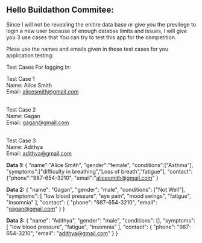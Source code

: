 ## Hello Buildathon Commitee:
Since I will not be revealing the enitire data base or give you the previlege to login a new user because of enough databse limits and issues, I will give you 3 use cases that You can try to test this app for the competition.

Plese use the names and emails given in these test cases for you application testing:

Test Cases For logging In:

Test Case 1 <br>
Name: Alice Smith<br>
Email: alicesmith@gmail.com<br><br>

Test Case 2<br>
Name: Gagan<br>
Email: gagan@gmail.com<br><br>

Test Case 3<br>
Name: Adithya<br>
Email: adithya@gmail.com<br>

**Data 1:**
 {
 "name":"Alice Smith",
 "gender":"female",
 "conditions":["Asthma"],
 "symptoms":["difficulty in breathing","Loss of breath","fatigue"],
 "contact":{"phone":"987-654-3210",
 "email":"alicesmith@gmail.com"
 }

**Data 2:**
{
  "name": "Gagan",
  "gender": "male",
  "conditions": ["Not Well"],
  "symptoms": [
    "low blood pressure",
    "eye pain",
    "mood swings",
    "fatigue",
    "insomnia"
  ],
  "contact": {
    "phone": "987-654-3210",
    "email": "gagan@gmail.com"
  }
}

**Data 3:**
{
  "name": "Adithya",
  "gender": "male",
  "conditions": [],
  "symptoms": [
    "low blood pressure",
    "fatigue",
    "insomnia"
  ],
  "contact": {
    "phone": "987-654-3210",
    "email": "adithya@gmail.com"
  }
}

